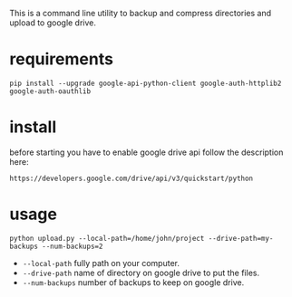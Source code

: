 This is a command line utility to backup and compress directories and
upload to google drive.


# requirements


```
pip install --upgrade google-api-python-client google-auth-httplib2 google-auth-oauthlib
```


# install

before starting you have to enable google drive api follow the description here:

    https://developers.google.com/drive/api/v3/quickstart/python



# usage

```shell
python upload.py --local-path=/home/john/project --drive-path=my-backups --num-backups=2
```

* `--local-path` fully path on  your computer.
* `--drive-path`  name of directory on google drive to put the files.
* `--num-backups` number of backups to keep on google drive.